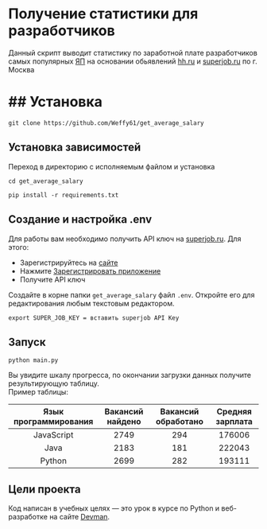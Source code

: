 # Получение статистики для разработчиков
Данный скрипт выводит статистику по заработной плате разработчиков самых популярных [ЯП](https://habr.com/post/310262/) 
на основании обьявлений [hh.ru](https://hh.ru/) и [superjob.ru](https://superjob.ru/) по г. Москва
# ## Установка
```commandline
git clone https://github.com/Weffy61/get_average_salary
```
## Установка зависимостей
Переход в директорию с исполняемым файлом и установка
```commandline
cd get_average_salary
```
```commandline
pip install -r requirements.txt
```
## Создание и настройка .env
Для работы вам необходимо получить API ключ на [superjob.ru](https://superjob.ru/). 
Для этого:
- Зарегистрируйтесь на [сайте](https://www.superjob.ru/auth/login/?returnUrl=https://api.superjob.ru/register/)
- Нажмите [Зарегистрировать приложение](https://api.superjob.ru/register/)
- Получите  API ключ

Создайте в корне папки `get_average_salary` файл `.env`. Откройте его для редактирования любым текстовым 
редактором.  
```djangourlpath
export SUPER_JOB_KEY = вставить superjob API Key
```
## Запуск
```commandline
python main.py
```
Вы увидите шкалу прогресса, по окончании загрузки данных получите результирующую таблицу.  
Пример таблицы: 

| Язык программирования | Вакансий найдено |  Вакансий обработано  | Средняя зарплата | 
|:---------------------:|:----------------:|:---------------------:|:----------------:|
|      JavaScript       |       2749       |          294          |      176006      | 
|         Java          |       2183       |          181          |      222043      |                  
|        Python         |       2699       |          282          |      193111      |           

## Цели проекта
Код написан в учебных целях — это урок в курсе по Python и веб-разработке на сайте [Devman](https://dvmn.org).
